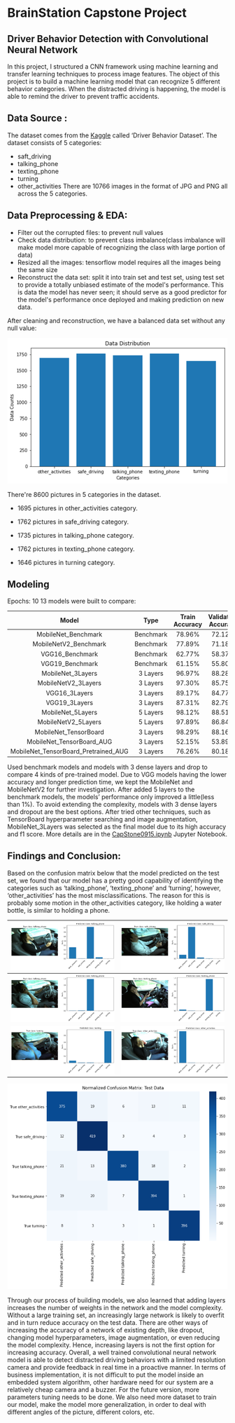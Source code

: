 # BrainStation Capstone Project
## Driver Behavior Detection with Convolutional Neural Network
In this project, I structured a CNN framework using machine learning and transfer learning techniques to process image features. 
The object of this project is to build a machine learning model that can recognize 5 different behavior categories. 
When the distracted driving is happening, the model is able to remind the driver to prevent traffic accidents.

## Data Source :
The dataset comes from the [Kaggle](https://www.kaggle.com/robinreni/revitsone-5class) called ‘Driver Behavior Dataset’.
The dataset consists of 5 categories:
  - saft_driving
  - talking_phone
  - texting_phone
  - turning
  - other_activities
There are 10766 images in the format of JPG and PNG all across the 5 categories.

## Data Preprocessing & EDA:
  - Filter out the corrupted files: to prevent null values
  - Check data distribution: to prevent class imbalance(class imbalance will make model more capable of recognizing the class with large portion of data)
  - Resized all the images: tensorflow model requires all the images being the same size
  - Reconstruct the data set: split it into train set and test set, using test set to provide a totally unbiased estimate of the model's performance. This is data the model has never seen; it should serve as a good predictor for the model's performance once deployed and making prediction on new data.

After cleaning and reconstruction, we have a balanced data set without any null value:

![image](https://github.com/mengfei-liu/Capstone/blob/master/img/1.png)

There're 8600 pictures in 5 categories in the dataset.

- 1695 pictures in other_activities category.

- 1762 pictures in safe_driving category.

- 1735 pictures in talking_phone category.

- 1762 pictures in texting_phone category.

- 1646 pictures in turning category.



## Modeling

Epochs: 10
13 models were built to compare:

|                Model                 |   Type    | Train Accuracy | Validation Accuracy | Test Accuracy |
| :----------------------------------: | :-------: | :------------: | :-----------------: | :-----------: |
|         MobileNet_Benchmark          | Benchmark |     78.96%     |       72.12%        |    76.72%     |
|        MobileNetV2_Benchmark         | Benchmark |     77.89%     |       71.18%        |    75.98%     |
|           VGG16_Benchmark            | Benchmark |     62.77%     |       58.37%        |    63.27%     |
|           VGG19_Benchmark            | Benchmark |     61.15%     |       55.80%        |    62.29%     |
|          MobileNet_3Layers           | 3 Layers  |     96.97%     |       88.28%        |    95.53%     |
|         MobileNetV2_3Layers          | 3 Layers  |     97.30%     |       85.75%        |    94.51%     |
|            VGG16_3Layers             | 3 Layers  |     89.17%     |       84.77%        |    91.11%     |
|            VGG19_3Layers             | 3 Layers  |     87.31%     |       82.79%        |    88.64%     |
|          MobileNet_5Layers           | 5 Layers  |     98.12%     |       88.51%        |    95.72%     |
|         MobileNetV2_5Layers          | 5 Layers  |     97.89%     |       86.84%        |    95.39%     |
|        MobileNet_TensorBoard         | 3 Layers  |     98.29%     |       88.16%        |    94.73%     |
|      MobileNet_TensorBoard_AUG       | 3 Layers  |     52.15%     |       53.89%        |    59.73%     |
| MobileNet_TensorBoard_Pretrained_AUG | 3 Layers  |     76.26%     |       80.18%        |    90.83%     |

Used benchmark models and models with 3 dense layers and drop to compare 4 kinds of pre-trained model. Due to VGG models having the lower accuracy and longer prediction time, we kept the MobileNet and MobileNetV2 for further investigation. After added 5 layers to the benchmark models, the models’ performance only improved a little(less than 1%). To avoid extending the complexity, models with 3 dense layers and dropout are the best options. After tried other techniques, such as TensorBoard hyperparameter searching and image augmentation, MobileNet_3Layers was selected as the final model due to its high accuracy and f1 score. More details are in the [CapStone0915.ipynb](https://github.com/mengfei-liu/Capstone/blob/master/CapStone0915.ipynb) Jupyter Notebook.

## Findings and Conclusion:

Based on the confusion matrix below that the model predicted on the test set, we found that our model has a pretty good capability of identifying the categories such as ‘talking_phone’, ‘texting_phone’ and ‘turning’, however, ‘other_activities’ has the most misclassifications. The reason for this is probably some motion in the other_activities category, like holding a water bottle, is similar to holding a phone.

| ![image](https://github.com/mengfei-liu/Capstone/blob/master/img/3.png) | ![image](https://github.com/mengfei-liu/Capstone/blob/master/img/4.png) |
| ------------------------------------------------------------ | ------------------------------------------------------------ |
| ![image](https://github.com/mengfei-liu/Capstone/blob/master/img/5.png) | ![image](https://github.com/mengfei-liu/Capstone/blob/master/img/6.png) |
| ![image](https://github.com/mengfei-liu/Capstone/blob/master/img/7.png) | ![image](https://github.com/mengfei-liu/Capstone/blob/master/img/8.png) |

![image](https://github.com/mengfei-liu/Capstone/blob/master/img/2.png)

Through our process of building models, we also learned that adding layers increases the number of weights in the network and the model complexity. Without a large training set, an increasingly large network is likely to overfit and in turn reduce accuracy on the test data. There are other ways of increasing the accuracy of a network of existing depth, like dropout, changing model hyperparameters, image augmentation, or even reducing the model complexity. Hence, increasing layers is not the first option for increasing accuracy. Overall, a well trained convolutional neural network model is able to detect distracted driving behaviors with a limited resolution camera and provide feedback in real time in a proactive manner.
In terms of business implementation, it is not difficult to put the model inside an embedded system algorithm, other hardware need for our system are a relatively cheap camera and a buzzer.
For the future version, more parameters tuning needs to be done. We also need more dataset to train
our model, make the model more generalization, in order to deal with different angles of the picture,
different colors, etc.